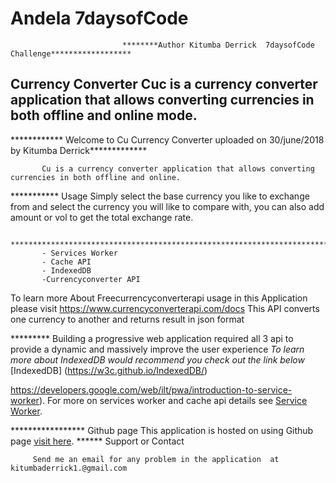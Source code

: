 


# Andela 7daysofCode
                             ********Author Kitumba Derrick  7daysofCode Challenge******************

## Currency Converter Cuc is a currency converter application that allows converting currencies in both offline and online mode.

************ Welcome to Cu Currency Converter uploaded on 30/june/2018 by Kitumba Derrick*************

           Cu is a currency converter application that allows converting currencies in both offline and online.
           
*********** Usage
           Simply select the base currency you like to exchange from and select the currency you will like to compare with, you can also add amount or vol to get the total exchange rate. 
           
           ****************************************************************************
           - Services Worker
           - Cache API
           - IndexedDB
           -Currencyconverter API
           
  To learn more About Freecurrencyconverterapi  usage in this Application please visit https://www.currencyconverterapi.com/docs 
   This API converts one currency to another and returns result in json format      
           
********* Building a progressive web application required all 3 api to provide a dynamic and massively improve the user experience
_To learn more about IndexedDB would recommend you check out the link below_
[IndexedDB] (https://w3c.github.io/IndexedDB/)



https://developers.google.com/web/ilt/pwa/introduction-to-service-worker).
For more on services worker and cache api details see [Service Worker](https://developers.google.com/web/ilt/pwa/introduction-to-service-worker).

***************** Github page
This application is hosted on using Github page [visit here](https://walkerhunks.github.io/Andela).
     ****** Support or Contact
     
         Send me an email for any problem in the application  at kitumbaderrick1.@gmail.com
          
          
     
     
           
           
